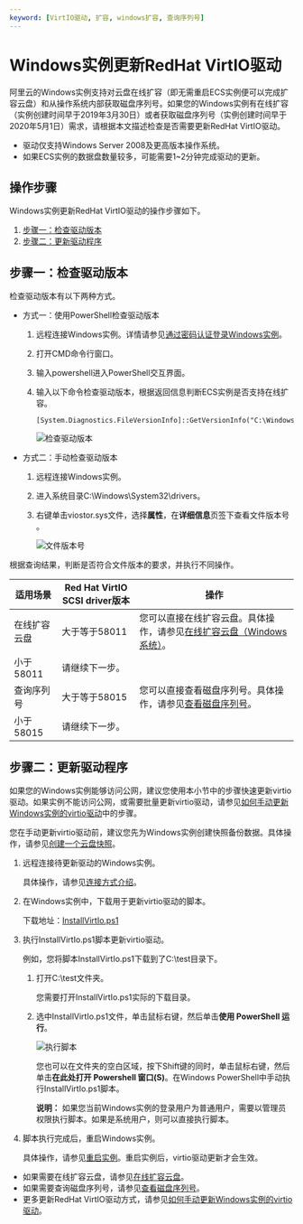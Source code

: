 ```yaml
---
keyword: [VirtIO驱动, 扩容, windows扩容, 查询序列号]
---
```


# Windows实例更新RedHat VirtIO驱动

阿里云的Windows实例支持对云盘在线扩容（即无需重启ECS实例便可以完成扩容云盘）和从操作系统内部获取磁盘序列号。如果您的Windows实例有在线扩容（实例创建时间早于2019年3月30日）或者获取磁盘序列号（实例创建时间早于2020年5月1日）需求，请根据本文描述检查是否需要更新RedHat VirtIO驱动。

-   驱动仅支持Windows Server 2008及更高版本操作系统。
-   如果ECS实例的数据盘数量较多，可能需要1~2分钟完成驱动的更新。

## 操作步骤

Windows实例更新RedHat VirtIO驱动的操作步骤如下。

1.  [步骤一：检查驱动版本](#section_mhl_nhy_dhb)
2.  [步骤二：更新驱动程序](#section_93w_k6h_jgz)

## 步骤一：检查驱动版本

检查驱动版本有以下两种方式。

-   方式一：使用PowerShell检查驱动版本
    1.  远程连接Windows实例。详情请参见[通过密码认证登录Windows实例](/cn.zh-CN/实例/连接实例/使用第三方客户端工具连接实例/在本地客户端上连接Windows实例.md)。
    2.  打开CMD命令行窗口。
    3.  输入powershell进入PowerShell交互界面。
    4.  输入以下命令检查驱动版本，根据返回信息判断ECS实例是否支持在线扩容。

        ```
        [System.Diagnostics.FileVersionInfo]::GetVersionInfo("C:\Windows\System32\drivers\viostor.sys")
        ```

        ![检查驱动版本](https://static-aliyun-doc.oss-accelerate.aliyuncs.com/assets/img/zh-CN/5563359951/p41813.png)

-   方式二：手动检查驱动版本
    1.  远程连接Windows实例。
    2.  进入系统目录C:\\Windows\\System32\\drivers。
    3.  右键单击viostor.sys文件，选择**属性**，在**详细信息**页签下查看文件版本号 。

        ![文件版本号](https://static-aliyun-doc.oss-accelerate.aliyuncs.com/assets/img/zh-CN/5563359951/p41818.png)


根据查询结果，判断是否符合文件版本的要求，并执行不同操作。

|适用场景|Red Hat VirtIO SCSI driver版本|操作|
|----|----------------------------|--|
|在线扩容云盘|大于等于58011|您可以直接在线扩容云盘。具体操作，请参见[在线扩容云盘（Windows系统）](/cn.zh-CN/块存储/扩容云盘/在线扩容云盘（Windows系统）.md)。|
|小于58011|请继续下一步。|
|查询序列号|大于等于58015|您可以直接查看磁盘序列号。具体操作，请参见[查看磁盘序列号](/cn.zh-CN/块存储/云盘基础操作/查看磁盘序列号.md)。|
|小于58015|请继续下一步。|

## 步骤二：更新驱动程序

如果您的Windows实例能够访问公网，建议您使用本小节中的步骤快速更新virtio驱动。如果实例不能访问公网，或需要批量更新virtio驱动，请参见[如何手动更新Windows实例的virtio驱动](/cn.zh-CN/镜像/常见问题/如何手动更新Windows实例的virtio驱动.md)中的步骤。

您在手动更新virtio驱动前，建议您先为Windows实例创建快照备份数据。具体操作，请参见[创建一个云盘快照](/cn.zh-CN/快照/使用快照/创建一个云盘快照.md)。

1.  远程连接待更新驱动的Windows实例。

    具体操作，请参见[连接方式介绍](/cn.zh-CN/实例/连接实例/连接方式概述.md)。

2.  在Windows实例中，下载用于更新virtio驱动的脚本。

    下载地址：[InstallVirtIo.ps1](https://windows-driver-cn-beijing.oss-cn-beijing.aliyuncs.com/virtio/InstallVirtIo.ps1)

3.  执行InstallVirtIo.ps1脚本更新virtio驱动。

    例如，您将脚本InstallVirtIo.ps1下载到了C:\\test目录下。

    1.  打开C:\\test文件夹。

        您需要打开InstallVirtIo.ps1实际的下载目录。

    2.  选中InstallVirtIo.ps1文件，单击鼠标右键，然后单击**使用 PowerShell 运行**。

        ![执行脚本](https://static-aliyun-doc.oss-accelerate.aliyuncs.com/assets/img/zh-CN/6902421261/p274473.png)

        您也可以在文件夹的空白区域，按下Shift键的同时，单击鼠标右键，然后单击**在此处打开 Powershell 窗口\(S\)**。在Windows PowerShell中手动执行InstallVirtIo.ps1脚本。

        **说明：** 如果您当前Windows实例的登录用户为普通用户，需要以管理员权限执行脚本。如果是系统用户，则可以直接执行脚本。

4.  脚本执行完成后，重启Windows实例。

    具体操作，请参见[重启实例](/cn.zh-CN/实例/管理实例状态/重启实例.md)。重启实例后，virtio驱动更新才会生效。


-   如果需要在线扩容云盘，请参见[在线扩容云盘](/cn.zh-CN/块存储/扩容云盘/在线扩容云盘（Linux系统）.md)。
-   如果需要查询磁盘序列号，请参见[查看磁盘序列号](/cn.zh-CN/块存储/云盘基础操作/查看磁盘序列号.md)。
-   更多更新RedHat VirtIO驱动方式，请参见[如何手动更新Windows实例的virtio驱动](/cn.zh-CN/镜像/常见问题/如何手动更新Windows实例的virtio驱动.md)。

